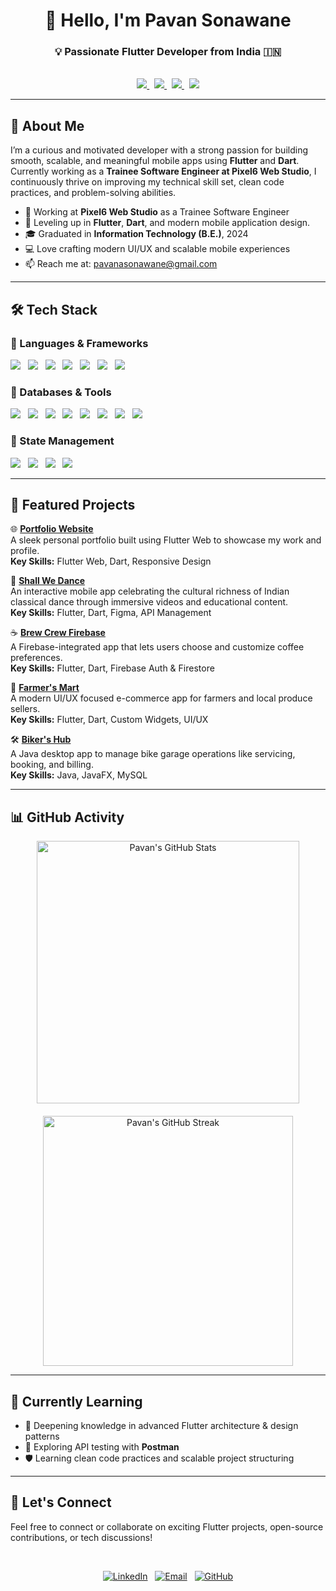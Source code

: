 <div align="center">

# 👋 Hello, I'm <strong>Pavan Sonawane</strong>

###  💡 Passionate Flutter Developer from India 🇮🇳
<br>

<a href="https://pavan0209.github.io/portfolio/" target="_blank">
  <img src="https://img.shields.io/badge/Portfolio-000?style=for-the-badge&logoColor=white" />
</a>
&nbsp;
<a href="https://www.linkedin.com/in/pavansonawane0209/" target="_blank">
  <img src="https://img.shields.io/badge/LinkedIn-0077B5?style=for-the-badge&logo=linkedin&logoColor=white" />
</a>
&nbsp;
<a href="https://leetcode.com/u/C2W_Pavan/" target="_blank">
  <img src="https://img.shields.io/badge/LeetCode-FFA116?style=for-the-badge&logo=leetcode&logoColor=black" />
</a>
&nbsp;
<a href="https://www.geeksforgeeks.org/user/pavan0209/" target="_blank">
  <img src="https://img.shields.io/badge/GeeksforGeeks-1F8A70?style=for-the-badge&logo=geeksforgeeks&logoColor=white" />
</a>

---
</div>

## 🚀 About Me

I’m a curious and motivated developer with a strong passion for building smooth, scalable, and meaningful mobile apps using **Flutter** and **Dart**. Currently working as a **Trainee Software Engineer at Pixel6 Web Studio**, I continuously thrive on improving my technical skill set, clean code practices, and problem-solving abilities.

- 🔭 Working at **Pixel6 Web Studio** as a Trainee Software Engineer  
- 🌱 Leveling up in **Flutter**, **Dart**, and modern mobile application design. 
- 🎓 Graduated in **Information Technology (B.E.)**, 2024  
- 💻 Love crafting modern UI/UX and scalable mobile experiences  
- 📫 Reach me at: [pavanasonawane@gmail.com](mailto:pavanasonawane@gmail.com)

---

## 🛠️ Tech Stack

### 🧰 Languages & Frameworks  
<a href="#"><img src="https://img.shields.io/badge/Flutter-02569B?style=flat&logo=flutter&logoColor=white"/></a> &nbsp;
<a href="#"><img src="https://img.shields.io/badge/Dart-0175C2?style=flat&logo=dart&logoColor=white"/></a> &nbsp;
<a href="#"><img src="https://img.shields.io/badge/Java-ED8B00?style=flat&logo=openjdk&logoColor=white"/></a> &nbsp;
<a href="#"><img src="https://img.shields.io/badge/Python-3776AB?style=flat&logo=python&logoColor=white"/></a> &nbsp;
<a href="#"><img src="https://img.shields.io/badge/C/C++-00599C?style=flat&logo=c&logoColor=white"/></a> &nbsp;
<a href="#"><img src="https://img.shields.io/badge/HTML5-E34F26?style=flat&logo=html5&logoColor=white"/></a> &nbsp;
<a href="#"><img src="https://img.shields.io/badge/CSS3-1572B6?style=flat&logo=css3&logoColor=white"/></a> &nbsp;


### 💾 Databases & Tools  
<a href="#"><img src="https://img.shields.io/badge/Hive-FFB300?style=flat&logo=hive&logoColor=white"/></a> &nbsp;
<a href="#"><img src="https://img.shields.io/badge/MySQL-4479A1?style=flat&logo=mysql&logoColor=white"/></a> &nbsp;
<a href="#"><img src="https://img.shields.io/badge/SQFLite-3E3E3E?style=flat&logo=sqlite&logoColor=white"/></a> &nbsp;
<a href="#"><img src="https://img.shields.io/badge/Firebase-FFCA28?style=flat&logo=firebase&logoColor=black"/></a> &nbsp;
<a href="#"><img src="https://img.shields.io/badge/Git-F05032?style=flat&logo=git&logoColor=white"/></a> &nbsp;
<a href="#"><img src="https://img.shields.io/badge/GitHub-181717?style=flat&logo=github&logoColor=white"/></a> &nbsp;
<a href="#"><img src="https://img.shields.io/badge/VS%20Code-007ACC?style=flat&logo=visual-studio-code&logoColor=white"/></a> &nbsp;
<a href="#"><img src="https://img.shields.io/badge/Postman-FF6C37?style=flat&logo=postman&logoColor=white"/></a> &nbsp;

### 🎯 State Management  
<a href="#"><img src="https://img.shields.io/badge/Provider-3F51B5?style=flat&logo=flutter&logoColor=white"/></a> &nbsp;
<a href="#"><img src="https://img.shields.io/badge/GetX-D00000?style=flat&logo=flutter&logoColor=white"/></a> &nbsp;
<a href="#"><img src="https://img.shields.io/badge/Redux-764ABC?style=flat&logo=redux&logoColor=white"/></a> &nbsp;
<a href="#"><img src="https://img.shields.io/badge/BLoC-2D9CDB?style=flat&logo=flutter&logoColor=white"/></a> &nbsp;

---

## 📂 Featured Projects

🌐 [**Portfolio Website**](https://pavan0209.github.io/portfolio/)  
A sleek personal portfolio built using Flutter Web to showcase my work and profile.  
**Key Skills:** Flutter Web, Dart, Responsive Design

💃 [**Shall We Dance**](https://play.google.com/store/apps/details?id=com.pixel6.shallwedance&pcampaignid=web_share)  
An interactive mobile app celebrating the cultural richness of Indian classical dance through immersive videos and educational content.  
**Key Skills:** Flutter, Dart, Figma, API Management

☕ [**Brew Crew Firebase**](https://github.com/pavan0209/brew_crew_firebase)  
A Firebase-integrated app that lets users choose and customize coffee preferences.  
**Key Skills:** Flutter, Dart, Firebase Auth & Firestore

📱 [**Farmer's Mart**]()  
A modern UI/UX focused e-commerce app for farmers and local produce sellers.  
**Key Skills:** Flutter, Dart, Custom Widgets, UI/UX

🛠️ [**Biker's Hub**]()  
A Java desktop app to manage bike garage operations like servicing, booking, and billing.  
**Key Skills:** Java, JavaFX, MySQL

---

## 📊 GitHub Activity

<div align="center" style="display: flex; flex-wrap: wrap; justify-content: center; gap: 20px;">

  <img src="https://github-readme-stats.vercel.app/api?username=pavan0209&show_icons=true&count_private=true&hide=prs&theme=radical" alt="Pavan's GitHub Stats" width="420" />
  
  <img src="https://streak-stats.demolab.com?user=pavan0209&theme=radical&hide_border=false" alt="Pavan's GitHub Streak" width="400" />

</div>


---

## 🌱 Currently Learning

- 🚀 Deepening knowledge in advanced Flutter architecture & design patterns  
- 🧩 Exploring API testing with **Postman**  
- 🛡️ Learning clean code practices and scalable project structuring

---

## 🤝 Let's Connect

Feel free to connect or collaborate on exciting Flutter projects, open-source contributions, or tech discussions!

<br>

<div align="center">

<div align="center">

[![LinkedIn](https://img.shields.io/badge/LinkedIn-Pavan%20S-blue?style=flat&logo=linkedin)](https://www.linkedin.com/in/pavansonawane0209/) &nbsp;
[![Email](https://img.shields.io/badge/Gmail-Pavan%20Sonawane-D14836?style=flat&logo=gmail&logoColor=white)](mailto:pavanasonawane@gmail.com) &nbsp;
[![GitHub](https://img.shields.io/badge/GitHub-pavan0209-black?style=flat&logo=github)](https://github.com/pavan0209)

</div>

</div>

</div>
